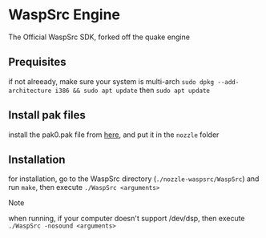 # WaspSrc Engine

The Official WaspSrc SDK, forked off the quake engine

## Prequisites
if not alreeady, make sure your system is multi-arch `sudo dpkg --add-architecture i386 && sudo apt update` then `sudo apt update`

## Install pak files
install the pak0.pak file from [here](https://archive.org/details/Quake_802), and put it in the `nozzle` folder

## Installation
for installation, go to the WaspSrc directory (`./nozzle-waspsrc/WaspSrc`) and run `make`, then execute `./WaspSrc <arguments>`

> [!NOTE]
> when running, if your computer doesn't support /dev/dsp, then execute `./WaspSrc -nosound <arguments>`
